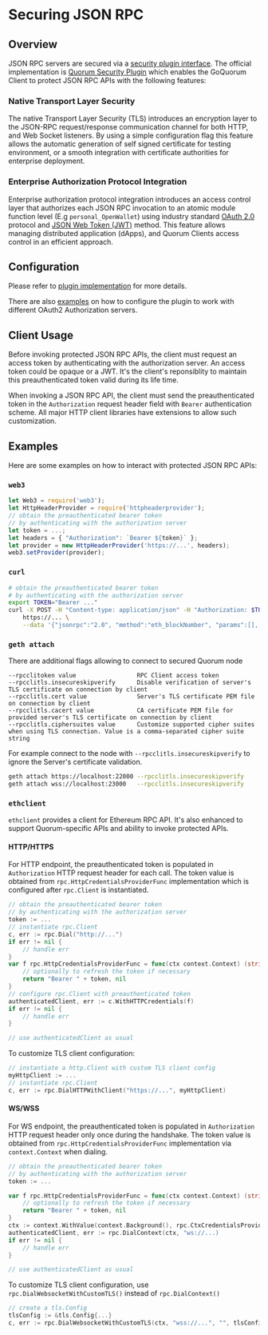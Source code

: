 # Securing JSON RPC

## Overview

JSON RPC servers are secured via a [security plugin interface](../../Reference/Plugins/security/interface.md).
The official implementation is [Quorum Security Plugin](https://github.com/ConsenSys/quorum-security-plugin-enterprise) which
enables the GoQuorum Client to protect JSON RPC APIs with the following features:

### Native Transport Layer Security

The native Transport Layer Security (TLS) introduces an encryption layer
to the JSON-RPC request/response communication channel for both HTTP,
and Web Socket listeners. By using a simple configuration flag this
feature allows the automatic generation of self signed certificate for
testing environment, or a smooth integration with certificate
authorities for enterprise deployment.

### Enterprise Authorization Protocol Integration

Enterprise authorization protocol integration introduces an access
control layer that authorizes each JSON RPC invocation to an atomic
module function level (E.g `personal_OpenWallet`) using industry
standard [OAuth 2.0](https://tools.ietf.org/html/rfc6749)
protocol and [JSON Web Token (JWT)](https://tools.ietf.org/html/rfc7519) method.
This feature allows managing distributed application (dApps),
and Quorum Clients access control in an efficient approach.

## Configuration

Please refer to [plugin implementation](../../Reference/Plugins/security/For-Users.md) for more details.

There are also [examples](https://github.com/ConsenSys/quorum-security-plugin-enterprise/tree/master/examples) on
how to configure the plugin to work with different OAuth2 Authorization servers.

## Client Usage

Before invoking protected JSON RPC APIs, the client must request an access token by authenticating with the
authorization server. An access token could be opaque or a JWT. It's the client's reponsiblity to maintain
this preauthenticated token valid during its life time.

When invoking a JSON RPC API, the client must send the preauthenticated token in the `Authorization` request header field
with `Bearer` authentication scheme. All major HTTP client libraries have extensions to allow such customization.

## Examples

Here are some examples on how to interact with protected JSON RPC APIs:

### `web3`

```js
let Web3 = require('web3');
let HttpHeaderProvider = require('httpheaderprovider');
// obtain the preauthenticated bearer token
// by authenticating with the authorization server
let token = ...;
let headers = { "Authorization": `Bearer ${token}` };
let provider = new HttpHeaderProvider('https://...', headers);
web3.setProvider(provider);
```

### `curl`

```bash
# obtain the preauthenticated bearer token
# by authenticating with the authorization server
export TOKEN="Bearer ..."
curl -X POST -H "Content-type: application/json" -H "Authorization: $TOKEN" \
    https://... \
    --data '{"jsonrpc":"2.0", "method":"eth_blockNumber", "params":[], "id":1}'
```

### `geth attach`

There are additional flags allowing to connect to secured Quorum node

```text
--rpcclitoken value                 RPC Client access token
--rpcclitls.insecureskipverify      Disable verification of server's TLS certificate on connection by client
--rpcclitls.cert value              Server's TLS certificate PEM file on connection by client
--rpcclitls.cacert value            CA certificate PEM file for provided server's TLS certificate on connection by client
--rpcclitls.ciphersuites value      Customize supported cipher suites when using TLS connection. Value is a comma-separated cipher suite string
```

For example connect to the node with `--rpcclitls.insecureskipverify` to ignore the Server's certificate validation.

```bash
geth attach https://localhost:22000 --rpcclitls.insecureskipverify
geth attach wss://localhost:23000   --rpcclitls.insecureskipverify
```

### `ethclient`

`ethclient` provides a client for Ethereum RPC API. It's also enhanced to support Quorum-specific APIs and
ability to invoke protected APIs.

#### HTTP/HTTPS

For HTTP endpoint, the preauthenticated token is populated in `Authorization` HTTP request header for each call.
The token value is obtained from `rpc.HttpCredentialsProviderFunc` implementation which is configured after
`rpc.Client` is instantiated.

```go
// obtain the preauthenticated bearer token
// by authenticating with the authorization server
token := ...
// instantiate rpc.Client
c, err := rpc.Dial("http://...")
if err != nil {
    // handle err
}
var f rpc.HttpCredentialsProviderFunc = func(ctx context.Context) (string, error) {
    // optionally to refresh the token if necessary
    return "Bearer " + token, nil
}
// configure rpc.Client with preauthenticated token
authenticatedClient, err := c.WithHTTPCredentials(f)
if err != nil {
    // handle err
}

// use authenticatedClient as usual
```

To customize TLS client configuration:

```go
// instantiate a http.Client with custom TLS client config
myHttpClient := ...
// instantiate rpc.Client
c, err := rpc.DialHTTPWithClient("https://...", myHttpClient)
```

#### WS/WSS

For WS endpoint, the preauthenticated token is populated in `Authorization` HTTP request header only once
during the handshake. The token value is obtained from `rpc.HttpCredentialsProviderFunc` implementation via
`context.Context` when dialing.

```go
// obtain the preauthenticated bearer token
// by authenticating with the authorization server
token := ...

var f rpc.HttpCredentialsProviderFunc = func(ctx context.Context) (string, error) {
    // optionally to refresh the token if necessary
    return "Bearer " + token, nil
}
ctx := context.WithValue(context.Background(), rpc.CtxCredentialsProvider, f)
authenticatedClient, err := rpc.DialContext(ctx, "ws://...)
if err != nil {
    // handle err
}

// use authenticatedClient as usual
```

To customize TLS client configuration, use `rpc.DialWebsocketWithCustomTLS()` instead of `rpc.DialContext()`

```go
// create a tls.Config
tlsConfig := &tls.Config{...}
c, err := rpc.DialWebsocketWithCustomTLS(ctx, "wss://...", "", tlsConfig)
```
